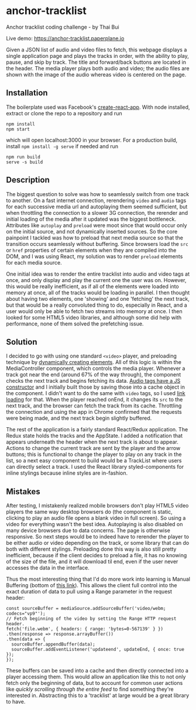 # anchor-tracklist
Anchor tracklist coding challenge - by Thai Bui

Live demo: https://anchor-tracklist.paperplane.io

Given a JSON list of audio and video files to fetch, this webpage displays a single application page and plays the tracks in order, with the ability to play, pause, and skip by track. The title and forward/back buttons are located in the header. The media player plays both audio and video; the audio files are shown with the image of the audio whereas video is centered on the page.

## Installation

The boilerplate used was Facebook's [create-react-app](https://github.com/facebookincubator/create-react-app). With node installed, extract or clone the repo to a repository and run
```
npm install
npm start
```
which will open localhost:3000 in your browser. For a production build, install `npm install -g serve` if needed and run
```
npm run build
serve -s build
```

## Description
The biggest question to solve was how to seamlessly switch from one track to another. On a fast internet connection, rerendering `video` and `audio` tags for each successive media url and autoplaying them seemed sufficient, but when throttling the connection to a slower 3G connection, the rerender and initial loading of the media after it updated was the biggest bottleneck. Attributes like `autoplay` and `preload` were moot since that would occur only on the initial source, and not dynamically inserted sources. So the core painpoint I tackled was how to preload that next media source so that the transition occurs seamlessly without buffering. Since browsers load the `src` or `href` properties of certain elements when they are compiled into the DOM, and I was using React, my solution was to render `preload` elements for each media source.

One initial idea was to render the entire tracklist into audio and video tags at once, and only display and play the current one the user was on. However, this would be really inefficient, as if all of the elements were loaded into memory at once, all of the tracks would be loading in parallel. I then thought about having two elements, one 'showing' and one 'fetching' the next track, but that would be a really convoluted thing to do, especially in React, and a user would only be able to fetch two streams into memory at once. I then looked for some HTML5 video libraries, and although some did help with performance, none of them solved the prefetching issue.

## Solution

I decided to go with using one standard `<video>` player, and preloading technique by [dynamically creating elements](https://developers.google.com/web/updates/2016/03/link-rel-preload). All of this logic is within the MediaController component, which controls the media player. Whenever a track got near the end (around 67% of the way through), the component checks the next track and begins fetching its data. [Audio tags have a JS constructor](https://stackoverflow.com/questions/31060642/preload-multiple-audio-files) and I initially built those by saving those into a cache object in the component. I didn't want to do the same with `video` tags, so I used [link loading](https://developers.google.com/web/fundamentals/media/fast-playback-with-video-preload) for that. When the player reached onEnd, it changes its `src` to the next track, and the browser can fetch the track from its cache. Throttling the connection and using the app in Chrome confirmed that the requests were being made, and the next track begin slightly buffered.

The rest of the application is a fairly standard React/Redux application. The Redux state holds the tracks and the AppState. I added a notification that appears underneath the header when the next track is about to appear. Actions to change the current track are sent by the player and the arrow buttons; this is functional to change the player to play on any track in the list, so a next easy component to build would be a TrackList where users can directly select a track. I used the React library styled-components for inline stylings because inline styles are in-fashion. 

## Mistakes

After testing, I mistakenly realized mobile browsers don't play HTML5 video players the same way desktop browsers do (the component is static, clicking to play an audio file opens a blank video in full screen). So using a video for everything  wasn't the best idea. Autoplaying is also disabled on many device browsers due to data concerns. The page is otherwise responsive. So next steps would be to indeed have to rerender the player to be either audio or video depending on the track, or some library that can do both with different stylings. Preloading done this way is also still pretty inefficient, because if the client decides to preload a file, it has no knowing of the size of the file, and it will download til end, even if the user never accesses the data in the interface.

Thus the most interesting thing that I'd do more work into learning is Manual Buffering (bottom of [this link](https://developers.google.com/web/fundamentals/media/fast-playback-with-video-preload)). This allows the client full control into the exact duration of data to pull using a Range parameter in the request header:
```
const sourceBuffer = mediaSource.addSourceBuffer('video/webm; codecs="vp9"');
// Fetch beginning of the video by setting the Range HTTP request header.
fetch('file.webm', { headers: { range: 'bytes=0-567139' } })
.then(response => response.arrayBuffer())
.then(data => {
  sourceBuffer.appendBuffer(data);
  sourceBuffer.addEventListener('updateend', updateEnd, { once: true });
});
```

These buffers can be saved into a cache and then directly connected into a player accessing them. This would allow an application like this to not only fetch only the beginning of data, but to account for common user actions like *quickly scrolling through the entire feed* to find something they're interested in. Abstracting this to a 'tracklist' at large would be a great library to have.

